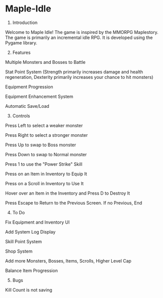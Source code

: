 # Maple-Idle
1. Introduction

Welcome to Maple Idle! The game is inspired by the MMORPG Maplestory. The game is primarily an incremental idle RPG. It is developed using the Pygame library.


2. Features

Multiple Monsters and Bosses to Battle

Stat Point System (Strength primarily increases damage and health regeneration, Dexterity primarily increases your chance to hit monsters)

Equipment Progression

Equipment Enhancement System

Automatic Save/Load


3. Controls

Press Left to select a weaker monster

Press Right to select a stronger monster

Press Up to swap to Boss monster

Press Down to swap to Normal monster

Press 1 to use the "Power Strike" Skill

Press on an Item in Inventory to Equip It

Press on a Scroll in Inventory to Use It

Hover over an Item in the Inventory and Press D to Destroy It

Press Escape to Return to the Previous Screen. If no Previous, End


4. To Do

Fix Equipment and Inventory UI

Add System Log Display

Skill Point System

Shop System

Add more Monsters, Bosses, Items, Scrolls, Higher Level Cap

Balance Item Progression

5. Bugs

Kill Count is not saving 





